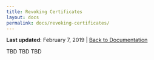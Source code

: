 ```yaml
---
title: Revoking Certificates
layout: docs
permalink: docs/revoking-certificates/
---
```


**Last updated**: February 7, 2019 \| [Back to Documentation](/docs/)

TBD TBD TBD
